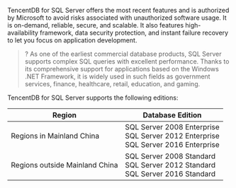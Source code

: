 TencentDB for SQL Server offers the most recent features and is authorized by Microsoft to avoid risks associated with unauthorized software usage. It is on-demand, reliable, secure, and scalable. It also features high-availability framework, data security protection, and instant failure recovery to let you focus on application development.

>? As one of the earliest commercial database products, SQL Server supports complex SQL queries with excellent performance. Thanks to its comprehensive support for applications based on the Windows .NET Framework, it is widely used in such fields as government services, finance, healthcare, retail, education, and gaming.


TencentDB for SQL Server supports the following editions:

| Region | Database Edition |
|---------|---------|
| Regions in Mainland China | SQL Server 2008 Enterprise<br>SQL Server 2012 Enterprise<br>SQL Server 2016 Enterprise |
| Regions outside Mainland China | SQL Server 2008 Standard<br>SQL Server 2012 Standard<br>SQL Server 2016 Standard |

